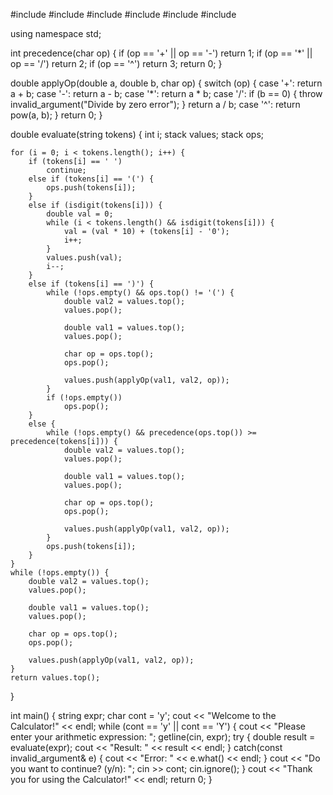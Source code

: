 #include <iostream>
#include <sstream>
#include <stack>
#include <string>
#include <cmath>
#include <vector>

using namespace std;

int precedence(char op) {
    if (op == '+' || op == '-')
        return 1;
    if (op == '*' || op == '/')
        return 2;
    if (op == '^')
        return 3;
    return 0;
}

double applyOp(double a, double b, char op) {
    switch (op) {
        case '+': return a + b;
        case '-': return a - b;
        case '*': return a * b;
        case '/': 
            if (b == 0) {
                throw invalid_argument("Divide by zero error");
            }
            return a / b;
        case '^': return pow(a, b);
    }
    return 0;
}

double evaluate(string tokens) {
    int i;
    stack<double> values;
    stack<char> ops;

    for (i = 0; i < tokens.length(); i++) {
        if (tokens[i] == ' ')
            continue;
        else if (tokens[i] == '(') {
            ops.push(tokens[i]);
        }
        else if (isdigit(tokens[i])) {
            double val = 0;
            while (i < tokens.length() && isdigit(tokens[i])) {
                val = (val * 10) + (tokens[i] - '0');
                i++;
            }
            values.push(val);
            i--;
        }
        else if (tokens[i] == ')') {
            while (!ops.empty() && ops.top() != '(') {
                double val2 = values.top();
                values.pop();

                double val1 = values.top();
                values.pop();

                char op = ops.top();
                ops.pop();

                values.push(applyOp(val1, val2, op));
            }
            if (!ops.empty())
                ops.pop();
        }
        else {
            while (!ops.empty() && precedence(ops.top()) >= precedence(tokens[i])) {
                double val2 = values.top();
                values.pop();

                double val1 = values.top();
                values.pop();

                char op = ops.top();
                ops.pop();

                values.push(applyOp(val1, val2, op));
            }
            ops.push(tokens[i]);
        }
    }
    while (!ops.empty()) {
        double val2 = values.top();
        values.pop();

        double val1 = values.top();
        values.pop();

        char op = ops.top();
        ops.pop();

        values.push(applyOp(val1, val2, op));
    }
    return values.top();
}

int main() {
    string expr;
    char cont = 'y';
    cout << "Welcome to the Calculator!" << endl;
    while (cont == 'y' || cont == 'Y') {
        cout << "Please enter your arithmetic expression: ";
        getline(cin, expr);
        try {
            double result = evaluate(expr);
            cout << "Result: " << result << endl;
        } catch(const invalid_argument& e) {
            cout << "Error: " << e.what() << endl;
        }
        cout << "Do you want to continue? (y/n): ";
        cin >> cont;
        cin.ignore();
    }
    cout << "Thank you for using the Calculator!" << endl;
    return 0;
}
